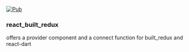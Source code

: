 [![Pub](https://img.shields.io/pub/v/react_built_redux.svg)](https://pub.dartlang.org/packages/react_built_redux)

### react_built_redux

offers a provider component and a connect function for built_redux and react-dart
